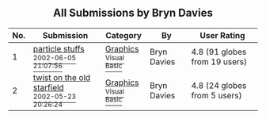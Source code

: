 ﻿<div align="center">

## All Submissions by Bryn Davies

</div>

No.  | Submission | Category | By   | User Rating
---- | ---------- | -------- | ---- | -----------
1 | [particle stuffs<br /><sup>2002-06-05 21:07:56</sup>](https://github.com/Planet-Source-Code/bryn-davies-particle-stuffs__1-35504) | [Graphics<br /><sup>Visual Basic</sup>](../ByCategory/graphics__1-46.md) | Bryn Davies | 4.8 (91 globes from 19 users)
2 | [twist on the old starfield<br /><sup>2002-05-23 20:26:24</sup>](https://github.com/Planet-Source-Code/bryn-davies-twist-on-the-old-starfield__1-35042) | [Graphics<br /><sup>Visual Basic</sup>](../ByCategory/graphics__1-46.md) | Bryn Davies | 4.8 (24 globes from 5 users)

